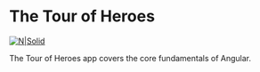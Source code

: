 # The Tour of Heroes

[![N|Solid](https://johnpapa.net/content/images/2016/05/943heroes.png)]()

The Tour of Heroes app covers the core fundamentals of Angular.
